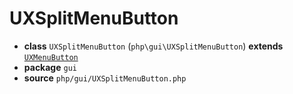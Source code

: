 # UXSplitMenuButton

- **class** `UXSplitMenuButton` (`php\gui\UXSplitMenuButton`) **extends** [`UXMenuButton`](https://github.com/jphp-group/jphp-gui-ext/blob/master/jphp-gui-ext/api-docs/classes/php/gui/UXMenuButton.md)
- **package** `gui`
- **source** `php/gui/UXSplitMenuButton.php`